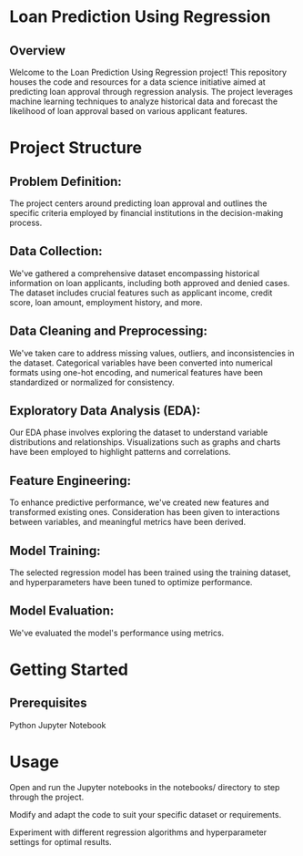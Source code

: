 # Loan Prediction Using Regression
## Overview
Welcome to the Loan Prediction Using Regression project! This repository houses the code and resources for a data science initiative aimed at predicting loan approval through regression analysis. The project leverages machine learning techniques to analyze historical data and forecast the likelihood of loan approval based on various applicant features.

# Project Structure
## Problem Definition:
The project centers around predicting loan approval and outlines the specific criteria employed by financial institutions in the decision-making process.

## Data Collection:
We've gathered a comprehensive dataset encompassing historical information on loan applicants, including both approved and denied cases. The dataset includes crucial features such as applicant income, credit score, loan amount, employment history, and more.

## Data Cleaning and Preprocessing:
We've taken care to address missing values, outliers, and inconsistencies in the dataset. Categorical variables have been converted into numerical formats using one-hot encoding, and numerical features have been standardized or normalized for consistency.

## Exploratory Data Analysis (EDA):
Our EDA phase involves exploring the dataset to understand variable distributions and relationships. Visualizations such as graphs and charts have been employed to highlight patterns and correlations.

## Feature Engineering:
To enhance predictive performance, we've created new features and transformed existing ones. Consideration has been given to interactions between variables, and meaningful metrics have been derived.

## Model Training:
The selected regression model has been trained using the training dataset, and hyperparameters have been tuned to optimize performance.

## Model Evaluation:
We've evaluated the model's performance using metrics.

# Getting Started
## Prerequisites
Python 
Jupyter Notebook 

# Usage
Open and run the Jupyter notebooks in the notebooks/ directory to step through the project.

Modify and adapt the code to suit your specific dataset or requirements.

Experiment with different regression algorithms and hyperparameter settings for optimal results.



